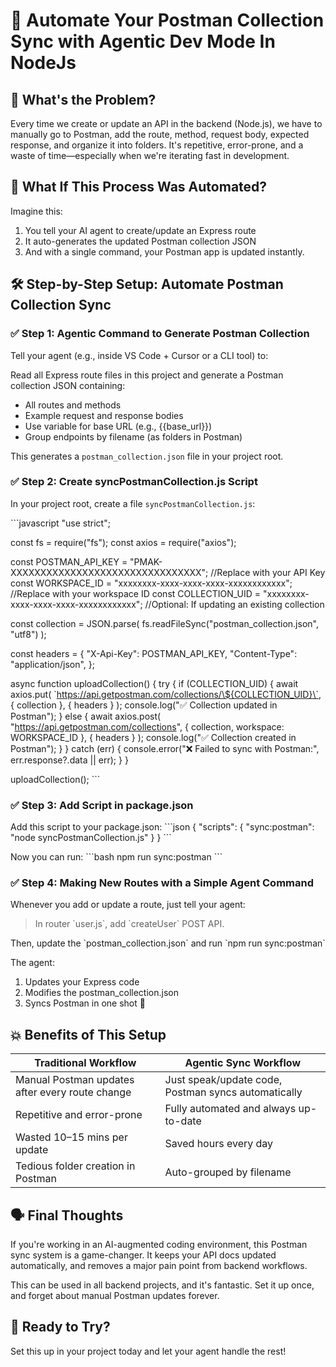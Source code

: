 # 🔄 Automate Your Postman Collection Sync with Agentic Dev Mode In NodeJs

## 🧠 What's the Problem?
Every time we create or update an API in the backend (Node.js), we have to manually go to Postman, add the route, method, request body, expected response, and organize it into folders. It's repetitive, error-prone, and a waste of time—especially when we're iterating fast in development.

## 🤯 What If This Process Was Automated?
Imagine this:
1. You tell your AI agent to create/update an Express route
2. It auto-generates the updated Postman collection JSON
3. And with a single command, your Postman app is updated instantly.

## 🛠️ Step-by-Step Setup: Automate Postman Collection Sync

### ✅ Step 1: Agentic Command to Generate Postman Collection
Tell your agent (e.g., inside VS Code + Cursor or a CLI tool) to:

Read all Express route files in this project and generate a Postman collection JSON containing:
- All routes and methods
- Example request and response bodies
- Use variable for base URL (e.g., {{base_url}})
- Group endpoints by filename (as folders in Postman)

This generates a `postman_collection.json` file in your project root.

### ✅ Step 2: Create syncPostmanCollection.js Script
In your project root, create a file `syncPostmanCollection.js`:

\`\`\`javascript
"use strict";

const fs = require("fs");
const axios = require("axios");

const POSTMAN_API_KEY = "PMAK-XXXXXXXXXXXXXXXXXXXXXXXXXXXXXXXX"; //Replace with your API Key
const WORKSPACE_ID = "xxxxxxxx-xxxx-xxxx-xxxx-xxxxxxxxxxxx";   //Replace with your workspace ID
const COLLECTION_UID = "xxxxxxxx-xxxx-xxxx-xxxx-xxxxxxxxxxxx";  //Optional: If updating an existing collection

const collection = JSON.parse(
  fs.readFileSync("postman_collection.json", "utf8")
);

const headers = {
  "X-Api-Key": POSTMAN_API_KEY,
  "Content-Type": "application/json",
};

async function uploadCollection() {
  try {
    if (COLLECTION_UID) {
      await axios.put(
        \`https://api.getpostman.com/collections/\${COLLECTION_UID}\`,
        { collection },
        { headers }
      );
      console.log("✅ Collection updated in Postman");
    } else {
      await axios.post(
        "https://api.getpostman.com/collections",
        { collection, workspace: WORKSPACE_ID },
        { headers }
      );
      console.log("✅ Collection created in Postman");
    }
  } catch (err) {
    console.error("❌ Failed to sync with Postman:", err.response?.data || err);
  }
}

uploadCollection();
\`\`\`

### ✅ Step 3: Add Script in package.json
Add this script to your package.json:
\`\`\`json
{
  "scripts": {
    "sync:postman": "node syncPostmanCollection.js"
  }
}
\`\`\`

Now you can run:
\`\`\`bash
npm run sync:postman
\`\`\`

### ✅ Step 4: Making New Routes with a Simple Agent Command
Whenever you add or update a route, just tell your agent:
> In router \`user.js\`, add \`createUser\` POST API.

Then, update the \`postman_collection.json\` and run \`npm run sync:postman\`

The agent:
1. Updates your Express code
2. Modifies the postman_collection.json
3. Syncs Postman in one shot 🎯

## 💥 Benefits of This Setup

| Traditional Workflow | Agentic Sync Workflow |
|---------------------|----------------------|
| Manual Postman updates after every route change | Just speak/update code, Postman syncs automatically |
| Repetitive and error-prone | Fully automated and always up-to-date |
| Wasted 10–15 mins per update | Saved hours every day |
| Tedious folder creation in Postman | Auto-grouped by filename |

## 🗣️ Final Thoughts
If you're working in an AI-augmented coding environment, this Postman sync system is a game-changer. It keeps your API docs updated automatically, and removes a major pain point from backend workflows.

This can be used in all backend projects, and it's fantastic. Set it up once, and forget about manual Postman updates forever.

## 📎 Ready to Try?
Set this up in your project today and let your agent handle the rest!